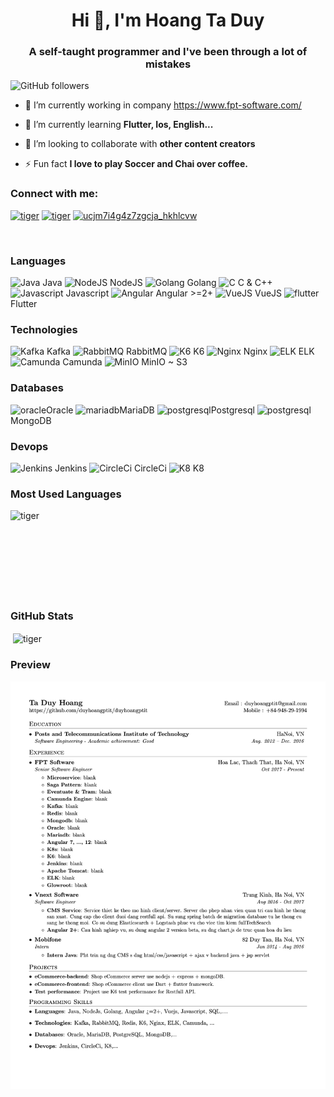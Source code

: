 <h1 align="center">Hi 👋, I'm Hoang Ta Duy</h1>
<h3 align="center">A self-taught programmer and I've been through a lot of mistakes</h3>

![GitHub followers](https://img.shields.io/github/followers/duyhoangptit?logo=GitHub&style=for-the-badge)

- 🔭 I’m currently working in company https://www.fpt-software.com/

- 🌱 I’m currently learning **Flutter, Ios, English...**

- 👯 I’m looking to collaborate with **other content creators**

- ⚡ Fun fact **I love to play Soccer and Chai over coffee.**

### Connect with me:

<a href="https://www.facebook.com/hoangptit94" target="blank"><img src="https://cdn.jsdelivr.net/npm/simple-icons@3.0.1/icons/facebook.svg" alt="tiger" height="22" width="22" /></a>
<a href="https://github.com/duyhoangptit" target="blank"><img src="https://cdn.jsdelivr.net/npm/simple-icons@3.0.1/icons/github.svg" alt="tiger" height="22" width="22" /></a>
<a href="https://www.youtube.com/channel/UCw3KrwwLdLWfSdFqSfgQyhg" target="blank"><img src="https://cdn.jsdelivr.net/npm/simple-icons@3.0.1/icons/youtube.svg" alt="ucjm7i4g4z7zgcja_hkhlcvw" height="22" width="22" /></a>

<br />

### Languages

<p align="left">
<img src="https://encrypted-tbn0.gstatic.com/images?q=tbn:ANd9GcQ8RqEyY_NcfNEHeOZW4ZeLhkWpUN2dgaM8cQ&usqp=CAU" alt="Java" width="22" height="22"/> Java
<img src="https://nodejs.org/static/images/logo.svg" alt="NodeJS" width="22" height="22"/> NodeJS
<img src="https://encrypted-tbn0.gstatic.com/images?q=tbn:ANd9GcTKVTflN4obalHE47jL8WAuTTwnTKhffRxCDw&usqp=CAU" alt="Golang" width="22" height="22"/> Golang
<img src="https://www.programiz.com/sites/all/themes/programiz/assets/c.svg" alt="C" width="22" height="22"/> C & C++
<img src="https://encrypted-tbn0.gstatic.com/images?q=tbn:ANd9GcSGwMYfXwqnJjxmBkBXmO2le8N8smCqT-84vQ&usqp=CAU" alt="Javascript" width="22" height="22"/> Javascript
<img src="https://angular.io/assets/images/logos/angular/angular.svg" alt="Angular" width="22" height="22"/> Angular >=2+
<img src="https://encrypted-tbn0.gstatic.com/images?q=tbn:ANd9GcSRMaRcDL5Z4DcBD7Un36WhlUYej-HRcmgleg&usqp=CAU" alt="VueJS" width="22" height="22"/> VueJS
<img src="https://www.vectorlogo.zone/logos/flutterio/flutterio-icon.svg" alt="flutter" width="22" height="22"/> Flutter

### Technologies
<img src="https://encrypted-tbn0.gstatic.com/images?q=tbn:ANd9GcRMpcmpYt4fJjsJ1V-MptAANqXO_4J7v0n2zw&usqp=CAU" alt="Kafka" width="22" height="22"/> Kafka
<img src="https://www.rabbitmq.com/img/logo-rabbitmq.svg" alt="RabbitMQ" width="22" height="22"/> RabbitMQ
<img src="https://repository-images.githubusercontent.com/54400687/29992200-7069-11ea-85c9-3824e56625b2" alt="K6" width="22" height="22"/> K6
<img src="https://www.nginx.com/wp-content/uploads/2021/08/NGINX-Part-of-F5-horiz-black-type-1.svg" alt="Nginx" width="22" height="22"/> Nginx
<img src="https://images.contentstack.io/v3/assets/bltefdd0b53724fa2ce/blt280217a63b82a734/6202d3378b1f312528798412/elastic-logo.svg" alt="ELK" width="22" height="22"/> ELK
<img src="https://camunda.com/wp-content/uploads/2020/05/logo-camunda-black.svg" alt="Camunda" width="22" height="22"/> Camunda
<img src="https://min.io/resources/img/logo.svg" alt="MinIO" width="22" height="22"/> MinIO ~ S3

### Databases
<img src="https://encrypted-tbn0.gstatic.com/images?q=tbn:ANd9GcS322npb5XiXm4FHQCSeRgiDA9MMP1DACMxSQ&usqp=CAU" alt="oracle" width="22" height="22"/>Oracle
<img src="https://mariadb.org/wp-content/themes/twentynineteen-child/icons/mariadb_org_rgb_h.svg" alt="mariadb" width="22" height="22"/>MariaDB
<img src="https://www.postgresql.org/media/img/about/press/elephant.png" alt="postgresql" width="22" height="22"/>Postgresql
<img src="https://webimages.mongodb.com/_com_assets/cms/kuzt9r42or1fxvlq2-Meta_Generic.png" alt="postgresql" width="22" height="22"/>MongoDB

### Devops
<img src="https://encrypted-tbn0.gstatic.com/images?q=tbn:ANd9GcQT1ZTJ03T3AfpALmvJNkxapv_1qTDxJNA5qA&usqp=CAU" alt="Jenkins" width="22" height="22"/> Jenkins
<img src="https://encrypted-tbn0.gstatic.com/images?q=tbn:ANd9GcSmpkHiQfMI8Iny_fyN5D7Yfr6t72SbgKHy2g&usqp=CAU" alt="CircleCi" width="22" height="22"/> CircleCi
<img src="https://kubernetes.io/images/nav_logo.svg" alt="K8" width="22" height="22"/> K8

### Most Used Languages
<p><img align="left" src="https://github-readme-stats.vercel.app/api/top-langs/?username=duyhoangptit&layout=compact&hide=html" alt="tiger" /></p>
<br>
<br>
<br>
<br>
<br>
<br>
<br>
<br>

### GitHub Stats
<p>&nbsp;<img align="center" src="https://github-readme-stats.vercel.app/api?username=duyhoangptit&show_icons=true" alt="tiger" /></p>

### Preview
![Resume Screenshot](download.png)
